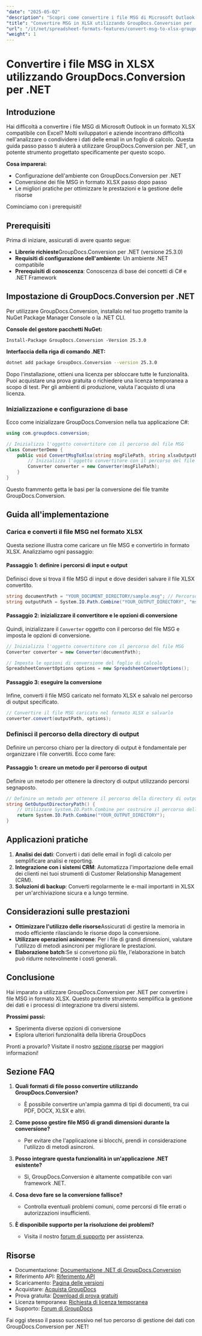 ```yaml
---
"date": "2025-05-02"
"description": "Scopri come convertire i file MSG di Microsoft Outlook in formato XLSX compatibile con Excel con GroupDocs.Conversion per .NET. Segui questa guida passo passo per un'integrazione perfetta e una gestione efficiente dei dati."
"title": "Convertire MSG in XLSX utilizzando GroupDocs.Conversion per .NET&#58; una guida passo passo"
"url": "/it/net/spreadsheet-formats-features/convert-msg-to-xlsx-groupdocs-net/"
"weight": 1
---
```


# Convertire i file MSG in XLSX utilizzando GroupDocs.Conversion per .NET

## Introduzione

Hai difficoltà a convertire i file MSG di Microsoft Outlook in un formato XLSX compatibile con Excel? Molti sviluppatori e aziende incontrano difficoltà nell'analizzare o condividere i dati delle email in un foglio di calcolo. Questa guida passo passo ti aiuterà a utilizzare GroupDocs.Conversion per .NET, un potente strumento progettato specificamente per questo scopo.

**Cosa imparerai:**
- Configurazione dell'ambiente con GroupDocs.Conversion per .NET
- Conversione dei file MSG in formato XLSX passo dopo passo
- Le migliori pratiche per ottimizzare le prestazioni e la gestione delle risorse

Cominciamo con i prerequisiti!

## Prerequisiti

Prima di iniziare, assicurati di avere quanto segue:

- **Librerie richieste**GroupDocs.Conversion per .NET (versione 25.3.0)
- **Requisiti di configurazione dell'ambiente**: Un ambiente .NET compatibile
- **Prerequisiti di conoscenza**: Conoscenza di base dei concetti di C# e .NET Framework

## Impostazione di GroupDocs.Conversion per .NET

Per utilizzare GroupDocs.Conversion, installalo nel tuo progetto tramite la NuGet Package Manager Console o la .NET CLI.

**Console del gestore pacchetti NuGet:**
```plaintext
Install-Package GroupDocs.Conversion -Version 25.3.0
```

**Interfaccia della riga di comando .NET:**
```bash
dotnet add package GroupDocs.Conversion --version 25.3.0
```

Dopo l'installazione, ottieni una licenza per sbloccare tutte le funzionalità. Puoi acquistare una prova gratuita o richiedere una licenza temporanea a scopo di test. Per gli ambienti di produzione, valuta l'acquisto di una licenza.

### Inizializzazione e configurazione di base

Ecco come inizializzare GroupDocs.Conversion nella tua applicazione C#:

```csharp
using com.groupdocs.conversion;

// Inizializza l'oggetto convertitore con il percorso del file MSG
class ConverterDemo {
    public void ConvertMsgToXlsx(string msgFilePath, string xlsxOutputPath) {
        // Inizializza l'oggetto convertitore con il percorso del file MSG
        Converter converter = new Converter(msgFilePath);
    }
}
```
Questo frammento getta le basi per la conversione dei file tramite GroupDocs.Conversion.

## Guida all'implementazione

### Carica e converti il file MSG nel formato XLSX

Questa sezione illustra come caricare un file MSG e convertirlo in formato XLSX. Analizziamo ogni passaggio:

#### Passaggio 1: definire i percorsi di input e output
Definisci dove si trova il file MSG di input e dove desideri salvare il file XLSX convertito.

```csharp
string documentPath = "YOUR_DOCUMENT_DIRECTORY/sample.msg"; // Percorso al file MSG di origine
string outputPath = System.IO.Path.Combine("YOUR_OUTPUT_DIRECTORY", "msg-converted-to.xlsx");
```

#### Passaggio 2: inizializzare il convertitore e le opzioni di conversione
Quindi, inizializzare il `Converter` oggetto con il percorso del file MSG e imposta le opzioni di conversione.

```csharp
// Inizializza l'oggetto convertitore con il percorso del file MSG
Converter converter = new Converter(documentPath);

// Imposta le opzioni di conversione del foglio di calcolo
SpreadsheetConvertOptions options = new SpreadsheetConvertOptions();
```

#### Passaggio 3: eseguire la conversione
Infine, converti il file MSG caricato nel formato XLSX e salvalo nel percorso di output specificato.

```csharp
// Convertire il file MSG caricato nel formato XLSX e salvarlo
converter.convert(outputPath, options);
```

### Definisci il percorso della directory di output
Definire un percorso chiaro per la directory di output è fondamentale per organizzare i file convertiti. Ecco come fare:

#### Passaggio 1: creare un metodo per il percorso di output
Definire un metodo per ottenere la directory di output utilizzando percorsi segnaposto.

```csharp
// Definire un metodo per ottenere il percorso della directory di output
string GetOutputDirectoryPath() {
    // Utilizzare System.IO.Path.Combine per costruire il percorso della directory di output con segnaposto
    return System.IO.Path.Combine("YOUR_OUTPUT_DIRECTORY");
}
```

## Applicazioni pratiche

1. **Analisi dei dati**: Converti i dati delle email in fogli di calcolo per semplificare analisi e reporting.
2. **Integrazione con i sistemi CRM**: Automatizza l'importazione delle email dei clienti nei tuoi strumenti di Customer Relationship Management (CRM).
3. **Soluzioni di backup**: Converti regolarmente le e-mail importanti in XLSX per un'archiviazione sicura e a lungo termine.

## Considerazioni sulle prestazioni

- **Ottimizzare l'utilizzo delle risorse**Assicurati di gestire la memoria in modo efficiente rilasciando le risorse dopo la conversione.
- **Utilizzare operazioni asincrone**: Per i file di grandi dimensioni, valutare l'utilizzo di metodi asincroni per migliorare le prestazioni.
- **Elaborazione batch**:Se si convertono più file, l'elaborazione in batch può ridurre notevolmente i costi generali.

## Conclusione

Hai imparato a utilizzare GroupDocs.Conversion per .NET per convertire i file MSG in formato XLSX. Questo potente strumento semplifica la gestione dei dati e i processi di integrazione tra diversi sistemi.

**Prossimi passi:**
- Sperimenta diverse opzioni di conversione
- Esplora ulteriori funzionalità della libreria GroupDocs

Pronti a provarlo? Visitate il nostro [sezione risorse](https://docs.groupdocs.com/conversion/net/) per maggiori informazioni!

## Sezione FAQ

1. **Quali formati di file posso convertire utilizzando GroupDocs.Conversion?**
   - È possibile convertire un'ampia gamma di tipi di documenti, tra cui PDF, DOCX, XLSX e altri.

2. **Come posso gestire file MSG di grandi dimensioni durante la conversione?**
   - Per evitare che l'applicazione si blocchi, prendi in considerazione l'utilizzo di metodi asincroni.

3. **Posso integrare questa funzionalità in un'applicazione .NET esistente?**
   - Sì, GroupDocs.Conversion è altamente compatibile con vari framework .NET.

4. **Cosa devo fare se la conversione fallisce?**
   - Controlla eventuali problemi comuni, come percorsi di file errati o autorizzazioni insufficienti.

5. **È disponibile supporto per la risoluzione dei problemi?**
   - Visita il nostro [forum di supporto](https://forum.groupdocs.com/c/conversion/10) per assistenza.

## Risorse
- Documentazione: [Documentazione .NET di GroupDocs.Conversion](https://docs.groupdocs.com/conversion/net/)
- Riferimento API: [Riferimento API](https://reference.groupdocs.com/conversion/net/)
- Scaricamento: [Pagina delle versioni](https://releases.groupdocs.com/conversion/net/)
- Acquistare: [Acquista GroupDocs](https://purchase.groupdocs.com/buy)
- Prova gratuita: [Download di prova gratuiti](https://releases.groupdocs.com/conversion/net/)
- Licenza temporanea: [Richiesta di licenza temporanea](https://purchase.groupdocs.com/temporary-license/)
- Supporto: [Forum di GroupDocs](https://forum.groupdocs.com/c/conversion/10) 

Fai oggi stesso il passo successivo nel tuo percorso di gestione dei dati con GroupDocs.Conversion per .NET!